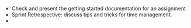 
* Check and present the getting started documentation for an assignment
* Sprint Retrospective: discuss tips and tricks for time management.
* 